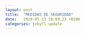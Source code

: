 ```yaml
---
layout: post
title:  "MEDIDAS DE SEGURIDAD"
date:   2020-05-13 20:09:23 +0200
categories: jekyll update
---
```



